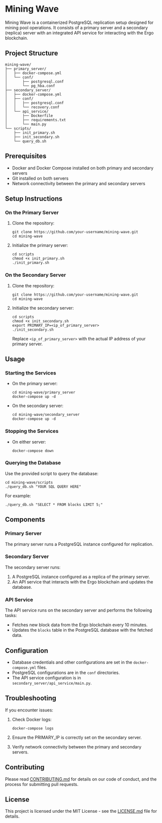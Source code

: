 # Mining Wave

Mining Wave is a containerized PostgreSQL replication setup designed for mining pool operations. It consists of a primary server and a secondary (replica) server with an integrated API service for interacting with the Ergo blockchain.

## Project Structure

```
mining-wave/
├── primary_server/
│   ├── docker-compose.yml
│   └── conf/
│       ├── postgresql.conf
│       └── pg_hba.conf
├── secondary_server/
│   ├── docker-compose.yml
│   ├── conf/
│   │   ├── postgresql.conf
│   │   └── recovery.conf
│   └── api_service/
│       ├── Dockerfile
│       ├── requirements.txt
│       └── main.py
└── scripts/
    ├── init_primary.sh
    ├── init_secondary.sh
    └── query_db.sh
```

## Prerequisites

- Docker and Docker Compose installed on both primary and secondary servers
- Git installed on both servers
- Network connectivity between the primary and secondary servers

## Setup Instructions

### On the Primary Server

1. Clone the repository:
   ```
   git clone https://github.com/your-username/mining-wave.git
   cd mining-wave
   ```

2. Initialize the primary server:
   ```
   cd scripts
   chmod +x init_primary.sh
   ./init_primary.sh
   ```

### On the Secondary Server

1. Clone the repository:
   ```
   git clone https://github.com/your-username/mining-wave.git
   cd mining-wave
   ```

2. Initialize the secondary server:
   ```
   cd scripts
   chmod +x init_secondary.sh
   export PRIMARY_IP=<ip_of_primary_server>
   ./init_secondary.sh
   ```

   Replace `<ip_of_primary_server>` with the actual IP address of your primary server.

## Usage

### Starting the Services

- On the primary server:
  ```
  cd mining-wave/primary_server
  docker-compose up -d
  ```

- On the secondary server:
  ```
  cd mining-wave/secondary_server
  docker-compose up -d
  ```

### Stopping the Services

- On either server:
  ```
  docker-compose down
  ```

### Querying the Database

Use the provided script to query the database:

```
cd mining-wave/scripts
./query_db.sh "YOUR SQL QUERY HERE"
```

For example:
```
./query_db.sh "SELECT * FROM blocks LIMIT 5;"
```

## Components

### Primary Server

The primary server runs a PostgreSQL instance configured for replication.

### Secondary Server

The secondary server runs:
1. A PostgreSQL instance configured as a replica of the primary server.
2. An API service that interacts with the Ergo blockchain and updates the database.

### API Service

The API service runs on the secondary server and performs the following tasks:
- Fetches new block data from the Ergo blockchain every 10 minutes.
- Updates the `blocks` table in the PostgreSQL database with the fetched data.

## Configuration

- Database credentials and other configurations are set in the `docker-compose.yml` files.
- PostgreSQL configurations are in the `conf` directories.
- The API service configuration is in `secondary_server/api_service/main.py`.

## Troubleshooting

If you encounter issues:

1. Check Docker logs:
   ```
   docker-compose logs
   ```

2. Ensure the PRIMARY_IP is correctly set on the secondary server.

3. Verify network connectivity between the primary and secondary servers.

## Contributing

Please read [CONTRIBUTING.md](CONTRIBUTING.md) for details on our code of conduct, and the process for submitting pull requests.

## License

This project is licensed under the MIT License - see the [LICENSE.md](LICENSE.md) file for details.